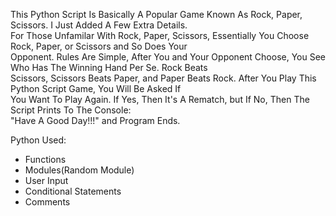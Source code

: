 This Python Script Is Basically A Popular Game Known As Rock, Paper, Scissors. I Just Added A Few Extra Details.<br>
For Those Unfamilar With Rock, Paper, Scissors, Essentially You Choose Rock, Paper, or Scissors and So Does Your<br>
Opponent. Rules Are Simple, After You and Your Opponent Choose, You See Who Has The Winning Hand Per Se. Rock Beats<br>
Scissors, Scissors Beats Paper, and Paper Beats Rock. After You Play This Python Script Game, You Will Be Asked If<br>
You Want To Play Again. If Yes, Then It's A Rematch, but If No, Then The Script Prints To The Console:<br>
"Have A Good Day!!!" and Program Ends.

Python Used:

- Functions
- Modules(Random Module)
- User Input
- Conditional Statements
- Comments